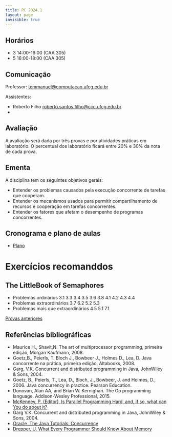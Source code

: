 ```yaml
---
title: PC 2024.1
layout: page
invisible: true
---
```


## Horários

* 3 14:00-16:00 (CAA 305)
* 5 16:00-18:00 (CAA 305) 

## Comunicação

Professor: temmanuel@computacao.ufcg.edu.br

Assistentes:
* Roberto Filho <roberto.santos.filho@ccc.ufcg.edu.br>
* 


## Avaliação
A avaliação será dada por três provas e por atividades práticas em laboratório. O percentual dos laboratório ficará entre 20% e 30% da nota de cada prova.


## Ementa

A disciplina tem os seguintes objetivos gerais:
* Entender os problemas causados pela execução concorrente de tarefas que cooperam.
* Entender os mecanismos usados para permitir compartilhamento de recursos e cooperação em tarefas concorrentes.
* Entender os fatores que afetam o desempenho de programas concorrentes.


## Cronograma e plano de aulas

* [Plano](https://docs.google.com/spreadsheets/d/1eA9uC1ZOuK-tj2xpFBKFGMlEcywqIOxOE4qgbJb7WsE/edit?gid=252438315#gid=252438315)

# Exercícios recomanddos
## The LittleBook of Semaphores
* Problemas ordinários
3.1
3.3
3.4
3.5
3.6
3.8
4.1
4.2
4.3
4.4
* Problemas extraordinários
3.7
6.2
5.2
5.3
* Problemas mais que extraordinários
4.5
5.1
7.1		
		
[Provas anteriores](https://github.com/thiagomanel/fpc/tree/master/2023.1/prepa)

## Referências bibliográficas

* Maurice H., Shavit,N. The art of multiprocessor programming, primeira edição, Morgan Kaufmann, 2008.
* Goetz,B., Peierls, T. Bloch J., Bowbeer J., Holmes D., Lea, D. Java concorrente na prática, primeira edição, Altabooks, 2008.
* Garg, V.K. Concurrent and distributed programming in Java, JohnWiley & Sons, 2004.
* Goetz, B., Peierls, T., Lea, D., Bloch, J., Bowbeer, J. and Holmes, D., 2006. Java concurrency in practice. Pearson Education.
* Donovan, Alan AA, and Brian W. Kernighan. The Go programming language. Addison-Wesley Professional, 2015.
* [McKenney, P. (Editor), Is Parallel Programming Hard, and, if so, what can You do about it?](http://kernel.org/pub/linux/kernel/people/paulmck/perfbook/perfbook.2011.01.02a.pdf)
* Garg V.K. Concurrent and distributed programming in Java, JohnWiley & Sons, 2004.
* [Oracle, The Java Tutorials: Concurrency](http://docs.oracle.com/javase/tutorial/essential/concurrency/)
* [Drepper, U. What Every Programmer Should Know About Memory](ftp://ftp.linux.org.ua/pub/docs/developer/general/cpumemory.pdf)
